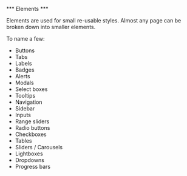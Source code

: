 *** Elements ***

Elements are used for small re-usable styles. Almost any page can be broken
down into smaller elements.

To name a few:
* Buttons
* Tabs
* Labels
* Badges
* Alerts
* Modals
* Select boxes
* Tooltips
* Navigation
* Sidebar
* Inputs
* Range sliders
* Radio buttons
* Checkboxes
* Tables
* Sliders / Carousels
* Lightboxes
* Dropdowns
* Progress bars
